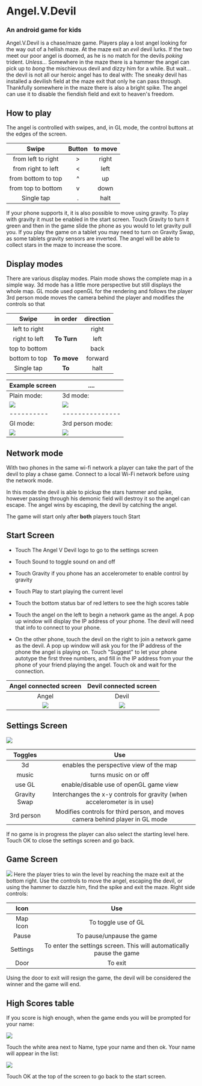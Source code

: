# Angel.V.Devil

### An android game for kids

Angel.V.Devil is a chase/maze game.
Players play a lost angel looking for the way out of a hellish maze.
At the maze exit an _evil_ devil lurks.
If the two meet our poor angel is doomed, as he is no match for the devils _poking_ trident.
_Unless..._
Somewhere in the maze there is a hammer the angel can pick up to _bong_ the mischievous devil and dizzy him for a while.
But wait... the devil is not all our heroic angel has to deal with:
The sneaky devil has installed a devilish field at the maze exit that only he can pass through.
Thankfully somewhere in the maze there is also a bright spike. The angel can use it to disable the fiendish field and exit to heaven's freedom.

## How to play

The angel is controlled with swipes, and, in GL mode, the control buttons at the edges of the screen.

 **Swipe** | Button | **to move** 
 :-------------------:|:---:|:-----:
 from left to right | > | right
 from right to left | < | left
 from bottom to top | ^ | up
 from top to bottom | v | down
 Single tap | . | halt
 

If your phone supports it, it is also possible to move using gravity.
To play with gravity it must be enabled in the start screen.
Touch Gravity to turn it green and then in the game slide the phone as you would to let gravity pull you.
If you play the game on a tablet you may need to turn on Gravity Swap, as some tablets gravity sensors are inverted.
The angel will be able to collect stars in the maze to increase the score.

## Display modes

There are various display modes.
Plain mode shows the complete map  in a simple way.
3d mode has a little more perspective but still displays the whole map.
GL mode used openGL for the rendering and follows the player
3rd person mode moves the camera behind the player and modifies the controls so that

 **Swipe** | in order   | direction
 :--------------:|:-------:|:-------------:
 left to right | | right |
 right to left | **To Turn** | left |
 top to bottom |  | back |
 bottom to top | **To move** | forward |
 Single tap | **To** | halt

Example screen | ....
----------|---------------
 Plain mode: | 3d mode:
![](help/plain.png) | ![](help/v3d.png) 
----------|---------------
 Gl mode: |3rd person mode:
![](help/gl.png) | ![](help/thirdperson.png) 

 

## Network mode

With two phones in the same wi-fi network a player can take the part of the devil to play a chase game.
Connect to a local Wi-Fi network before using the network mode.

In this mode the devil is able to pickup the stars hammer and spike, however passing through his demonic field will destroy it so the angel can escape.
The angel wins by escaping, the devil by catching the angel.

The game will start only after **both** players touch Start

## Start Screen

*   Touch The Angel V Devil logo to go to the settings screen

*   Touch Sound to toggle sound on and off

*   Touch Gravity if you phone has an accelerometer to enable control by gravity

*   Touch Play to start playing the current level

*   Touch the bottom status bar of red letters to see the high scores table

*   Touch the angel on the left to begin a network game as the angel. A pop up window will display the IP address of your phone. The devil will need that info to connect to your phone.

*   On the other phone, touch the devil on the right to join a network game as the devil. A pop up window will ask you for the IP address of the phone the angel is playing on. Touch "Suggest" to let your phone autotype the first three numbers, and fill in the IP address from your the phone of your friend playing the angel. Touch ok and wait for the connection.



 Angel connected screen | Devil connected screen
 :---------------------:|:----------------------:
 Angel                  |Devil
![](help/angelconnect.png)   |![](help/devilconnect.png)
 

## Settings Screen

![](help/options.png)

 **Toggles** | **Use** 
 :---------------------:|:----------------------:
 3d | enables the perspective view of the map 
 music | turns music on or off
 use GL | enable/disable use of openGL game view
 Gravity Swap | Interchanges the x-y controls for gravity (when accelerometer is in use)
 3rd person | Modifies controls for third person, and moves camera behind player in GL mode
 

If no game is in progress the player can also select the starting level here.
Touch OK to close the settings screen and go back.

## Game Screen

![](help/thirdperson.png)
Here the player tries to win the level by reaching the maze exit at the bottom right.
Use the controls to move the angel, escaping the devil, or using the hammer to dazzle him, find the spike and exit the maze.
Right side controls:

Icon|Use
:---------------------:|:----------------------:
 Map Icon | To toggle use of GL
 Pause | To pause/unpause the game
  Settings | To enter the settings screen. This will automatically pause the game
  Door | To exit
 
Using the door to exit will resign the game, the devil will be considered the winner and the game will end.


## High Scores table

If you score is high enough, when the game ends you will be prompted for your name:

![](help/hiscores.png)

Touch the white area next to Name, type your name and then ok.
Your name will appear in the list:

![](help/hiscoresok.png)

Touch OK at the top of the screen to go back to the start screen.



